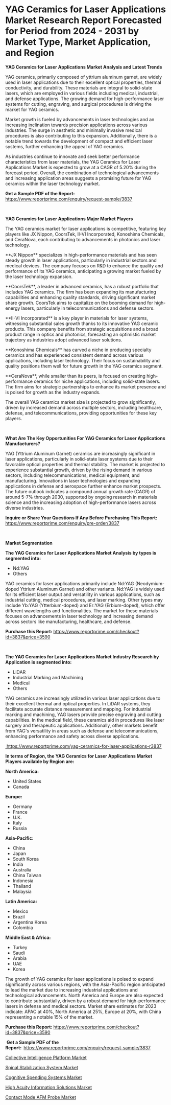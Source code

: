 <p><h1>YAG Ceramics for Laser Applications Market Research Report Forecasted for Period from 2024 -  2031 by Market Type, Market Application, and Region</h1></p><p><strong>YAG Ceramics for Laser Applications Market Analysis and Latest Trends</strong></p>
<p><p>YAG ceramics, primarily composed of yttrium aluminum garnet, are widely used in laser applications due to their excellent optical properties, thermal conductivity, and durability. These materials are integral to solid-state lasers, which are employed in various fields including medical, industrial, and defense applications. The growing demand for high-performance laser systems for cutting, engraving, and surgical procedures is driving the market for YAG ceramics.</p><p>Market growth is fueled by advancements in laser technologies and an increasing inclination towards precision applications across various industries. The surge in aesthetic and minimally invasive medical procedures is also contributing to this expansion. Additionally, there is a notable trend towards the development of compact and efficient laser systems, further enhancing the appeal of YAG ceramics.</p><p>As industries continue to innovate and seek better performance characteristics from laser materials, the YAG Ceramics for Laser Applications Market is expected to grow at a CAGR of 5.20% during the forecast period. Overall, the combination of technological advancements and increasing application areas suggests a promising future for YAG ceramics within the laser technology market.</p></p>
<p><strong>Get a Sample PDF of the Report:&nbsp;</strong> <a href="https://www.reportprime.com/enquiry/request-sample/3837">https://www.reportprime.com/enquiry/request-sample/3837</a></p>
<p>&nbsp;</p>
<p><strong>YAG Ceramics for Laser Applications Major Market Players</strong></p>
<p><p>The YAG ceramics market for laser applications is competitive, featuring key players like JX Nippon, CoorsTek, II-VI Incorporated, Konoshima Chemicals, and CeraNova, each contributing to advancements in photonics and laser technology.</p><p>**JX Nippon** specializes in high-performance materials and has seen steady growth in laser applications, particularly in industrial sectors and medical devices. The company focuses on R&D to enhance the quality and performance of its YAG ceramics, anticipating a growing market fueled by the laser technology expansion.</p><p>**CoorsTek**, a leader in advanced ceramics, has a robust portfolio that includes YAG ceramics. The firm has been expanding its manufacturing capabilities and enhancing quality standards, driving significant market share growth. CoorsTek aims to capitalize on the booming demand for high-energy lasers, particularly in telecommunications and defense sectors.</p><p>**II-VI Incorporated** is a key player in materials for laser systems, witnessing substantial sales growth thanks to its innovative YAG ceramic products. This company benefits from strategic acquisitions and a broad product range in optics and photonics, forecasting an optimistic market trajectory as industries adopt advanced laser solutions.</p><p>**Konoshima Chemicals** has carved a niche in producing specialty ceramics and has experienced consistent demand across various applications, including laser technology. Their focus on sustainability and quality positions them well for future growth in the YAG ceramics segment.</p><p>**CeraNova**, while smaller than its peers, is focused on creating high-performance ceramics for niche applications, including solid-state lasers. The firm aims for strategic partnerships to enhance its market presence and is poised for growth as the industry expands.</p><p>The overall YAG ceramics market size is projected to grow significantly, driven by increased demand across multiple sectors, including healthcare, defense, and telecommunications, providing opportunities for these key players.</p></p>
<p>&nbsp;</p>
<p><strong>What Are The Key Opportunities For YAG Ceramics for Laser Applications Manufacturers?</strong></p>
<p><p>YAG (Yttrium Aluminum Garnet) ceramics are increasingly significant in laser applications, particularly in solid-state laser systems due to their favorable optical properties and thermal stability. The market is projected to experience substantial growth, driven by the rising demand in various sectors, including telecommunications, medical equipment, and manufacturing. Innovations in laser technologies and expanding applications in defense and aerospace further enhance market prospects. The future outlook indicates a compound annual growth rate (CAGR) of around 5-7% through 2030, supported by ongoing research in materials science and the increasing adoption of high-performance lasers across diverse industries.</p></p>
<p><strong>Inquire or Share Your Questions If Any Before Purchasing This Report:</strong> <a href="https://www.reportprime.com/enquiry/pre-order/3837">https://www.reportprime.com/enquiry/pre-order/3837</a></p>
<p>&nbsp;</p>
<p><strong>Market Segmentation</strong></p>
<p><strong>The YAG Ceramics for Laser Applications Market Analysis by types is segmented into:</strong></p>
<p><ul><li>Nd:YAG</li><li>Others</li></ul></p>
<p><p>YAG ceramics for laser applications primarily include Nd:YAG (Neodymium-doped Yttrium Aluminum Garnet) and other variants. Nd:YAG is widely used for its efficient laser output and versatility in various applications, such as industrial cutting, medical procedures, and laser marking. Other types may include Yb:YAG (Ytterbium-doped) and Er:YAG (Erbium-doped), which offer different wavelengths and functionalities. The market for these materials focuses on advancements in laser technology and increasing demand across sectors like manufacturing, healthcare, and defense.</p></p>
<p><strong>Purchase this Report:&nbsp;</strong><a href="https://www.reportprime.com/checkout?id=3837&price=3590">https://www.reportprime.com/checkout?id=3837&price=3590</a></p>
<p>&nbsp;</p>
<p><strong>The YAG Ceramics for Laser Applications Market Industry Research by Application is segmented into:</strong></p>
<p><ul><li>LiDAR</li><li>Industrial Marking and Machining</li><li>Medical</li><li>Others</li></ul></p>
<p><p>YAG ceramics are increasingly utilized in various laser applications due to their excellent thermal and optical properties. In LiDAR systems, they facilitate accurate distance measurement and mapping. For industrial marking and machining, YAG lasers provide precise engraving and cutting capabilities. In the medical field, these ceramics aid in procedures like laser surgery and therapeutic applications. Additionally, other markets benefit from YAG's versatility in areas such as defense and telecommunications, enhancing performance and safety across diverse applications.</p></p>
<p><a href="https://www.reportprime.com/yag-ceramics-for-laser-applications-r3837">&nbsp;https://www.reportprime.com/yag-ceramics-for-laser-applications-r3837</a></p>
<p><strong>In terms of Region, the YAG Ceramics for Laser Applications Market Players available by Region are:</strong></p>
<p>
    <p> <strong> North America: </strong>
        <ul>
            <li>United States</li>
            <li>Canada</li>
        </ul>
        </p> 
    <p> <strong> Europe: </strong>
        <ul>
            <li>Germany</li>
            <li>France</li>
            <li>U.K.</li>
            <li>Italy</li>
            <li>Russia</li>
        </ul>
        </p> 
    <p> <strong> Asia-Pacific: </strong>
        <ul>
            <li>China</li>
            <li>Japan</li>
            <li>South Korea</li>
            <li>India</li>
            <li>Australia</li>
            <li>China Taiwan</li>
            <li>Indonesia</li>
            <li>Thailand</li>
            <li>Malaysia</li>
        </ul>
        </p> 
    <p> <strong> Latin America: </strong>
        <ul>
            <li>Mexico</li>
            <li>Brazil</li>
            <li>Argentina Korea</li>
            <li>Colombia</li>
        </ul>
        </p> 
    <p> <strong> Middle East & Africa: </strong>
        <ul>
            <li>Turkey</li>
            <li>Saudi</li>
            <li>Arabia</li>
            <li>UAE</li>
            <li>Korea</li>
        </ul>
    </p>
    </p>
<p><p>The growth of YAG ceramics for laser applications is poised to expand significantly across various regions, with the Asia-Pacific region anticipated to lead the market due to increasing industrial applications and technological advancements. North America and Europe are also expected to contribute substantially, driven by a robust demand for high-performance lasers in defense and medical sectors. Market share estimates for 2023 indicate: APAC at 40%, North America at 25%, Europe at 20%, with China representing a notable 15% of the market.</p></p>
<p><strong>Purchase this Report: </strong><a href="https://www.reportprime.com/checkout?id=3837&price=3590">https://www.reportprime.com/checkout?id=3837&price=3590</a></p>
<p>&nbsp;<strong>Get a Sample PDF of the Report:&nbsp;&nbsp;</strong><a href="https://www.reportprime.com/enquiry/request-sample/3837">https://www.reportprime.com/enquiry/request-sample/3837</a></p>
<p><strong></strong></p>
<p><p><a href="https://www.linkedin.com/pulse/collective-intelligence-platform-industry-analysis-report-7cmae?trackingId=6YJ0tKI0QwCwksfmNYyy9g%3D%3D">Collective Intelligence Platform Market</a></p><p><a href="https://www.linkedin.com/pulse/strategic-insights-global-spinal-stabilization-system-market-4bsve?trackingId=cFvmPaRmT4qup%2B2eYtg46g%3D%3D">Spinal Stabilization System Market</a></p><p><a href="https://issuu.com/reportprime-2/docs/cognitive-spending-systems-market-s_2083d4bfa80cf0">Cognitive Spending Systems Market</a></p><p><a href="https://issuu.com/reportprime-2/docs/high-acuity-information-solutions-m_aa3e41956abce5">High Acuity Information Solutions Market</a></p><p><a href="https://github.com/MarilynDouglas476/Market-Research-Report-List-1/blob/main/contact-mode-afm-probe-market.md">Contact Mode AFM Probe Market</a></p></p>